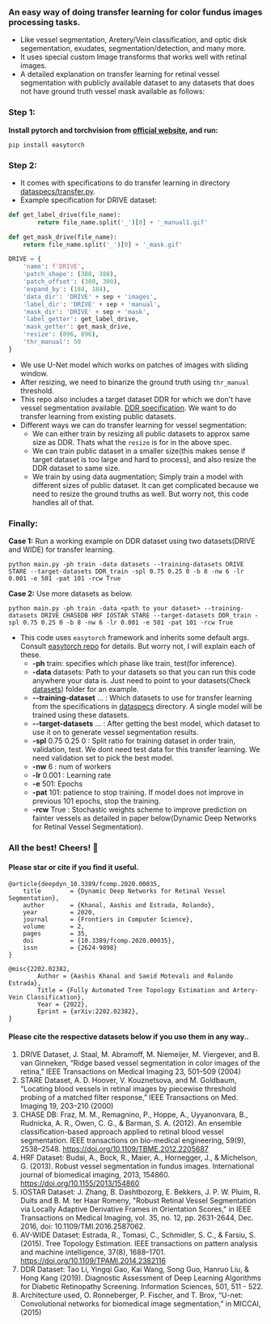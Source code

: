 ### An easy way of doing transfer learning for color fundus images processing tasks.
* Like vessel segmentation, Aretery/Vein classification, and optic disk segementation, exudates, segmentation/detection, and many more.
* It uses special custom Image transforms that works well with retinal images.
* A detailed explanation on transfer learning for retinal vessel segmentation with publicly available dataset to any datasets that does not have ground truth vessel mask available as follows:

### Step 1:
**Install pytorch and torchvision from [official website](https://pytorch.org/), and run:**

```
pip install easytorch
```

### Step 2:
* It comes with specifications to do transfer learning in directory [dataspecs/transfer.py](./dataspecs/transfer.py).
* Example specification for DRIVE dataset:

```python
def get_label_drive(file_name):
        return file_name.split('_')[0] + '_manual1.gif'

def get_mask_drive(file_name):
    return file_name.split('_')[0] + '_mask.gif'

DRIVE = {
    'name': f'DRIVE',
    'patch_shape': (388, 388),
    'patch_offset': (300, 300),
    'expand_by': (184, 184),
    'data_dir': 'DRIVE' + sep + 'images',
    'label_dir': 'DRIVE' + sep + 'manual',
    'mask_dir': 'DRIVE' + sep + 'mask',
    'label_getter': get_label_drive,
    'mask_getter': get_mask_drive,
    'resize': (896, 896),
    'thr_manual': 50
}
```
* We use U-Net model which works on patches of images with sliding window.
* After resizing, we need to binarize the ground truth using `thr_manual` threshold.
* This repo also includes a target dataset DDR for which we don't have vessel segmentation available. [DDR specification](./dataspecs/target.py). We want to do transfer learning from existing public datasets.
* Different ways we can do transfer learning for vessel segmentation:
  * We can either train by resizing all public datasets to approx same size as DDR. Thats what the `resize` is for in the above spec.  
  * We can train public dataset in a smaller size(this makes sense if target dataset is too large and hard to process), and also resize the DDR dataset to same size.
  * We train by using data augmentation; Simply train a model with different sizes of public dataset. It can get complicated because we need to resize the ground truths as well. But worry not, this code handles all of that.

### Finally:
**Case 1:** Run a working example on DDR dataset using two datasets(DRIVE and WIDE) for transfer learning.

`python main.py -ph train -data datasets --training-datasets DRIVE STARE --target-datasets DDR_train -spl 0.75 0.25 0 -b 8 -nw 6 -lr 0.001 -e 501 -pat 101 -rcw True`

**Case 2:** Use more datasets as below.

`python main.py -ph train -data <path to your dataset> --training-datasets DRIVE CHASEDB HRF IOSTAR STARE --target-datasets DDR_train -spl 0.75 0.25 0 -b 8 -nw 6 -lr 0.001 -e 501 -pat 101 -rcw True`

* This code uses `easytorch` framework and inherits some default args. Consult [easytorch repo](https://github.com/sraashis/easytorch) for details. But worry not, I will explain each of these.
  * **-ph** train: specifies which phase like train, test(for inference).
  * **-data** datasets: Path to your datasets so that you can run this code anywhere your data is. Just need to point to your datasets(Check [datasets](./datasets)) folder for an example.
  * **--training-dataset** ... : Which datasets to use for transfer learning from the specifications in [dataspecs](./dataspecs) directory. A single model will be trained using these datasets.
  * **--target-datasets** ... : After getting the best model, which dataset to use it on to generate vessel segmentation results.
  * **-spl** 0.75 0.25 0 : Split ratio for training dataset in order train, validation, test. We dont need test data for this transfer learning. We need validation set to pick the best model.
  * **-nw** 6 : num of workers
  * **-lr** 0.001 : Learning rate
  * **-e** 501: Epochs
  * **-pat** 101: patience to stop training. If model does not improve in previous 101 epochs, stop the training.
  * **-rcw** True : Stochastic weights scheme to improve prediction on fainter vessels as detailed in paper below(Dynamic Deep Networks for Retinal Vessel Segmentation).
  

### All the best! Cheers! 🎉

#### Please star or cite if you find it useful.

```
@article{deepdyn_10.3389/fcomp.2020.00035,
	title        = {Dynamic Deep Networks for Retinal Vessel Segmentation},
	author       = {Khanal, Aashis and Estrada, Rolando},
	year         = 2020,
	journal      = {Frontiers in Computer Science},
	volume       = 2,
	pages        = 35,
	doi          = {10.3389/fcomp.2020.00035},
	issn         = {2624-9898}
}

@misc{2202.02382,
        Author = {Aashis Khanal and Saeid Motevali and Rolando Estrada},
        Title = {Fully Automated Tree Topology Estimation and Artery-Vein Classification},
        Year = {2022},
        Eprint = {arXiv:2202.02382},
}
```
#### Please cite the respective datasets below if you use them in any way..

1. DRIVE Dataset, J. Staal, M. Abramoff, M. Niemeijer, M. Viergever, and B. van Ginneken, “Ridge based vessel
   segmentation in color images of the retina,” IEEE Transactions on Medical Imaging 23, 501–509 (2004)
2. STARE Dataset, A. D. Hoover, V. Kouznetsova, and M. Goldbaum, “Locating blood vessels in retinal images by piecewise
   threshold probing of a matched filter response,” IEEE Transactions on Med. Imaging 19, 203–210 (2000)
3. CHASE DB: Fraz, M. M., Remagnino, P., Hoppe, A., Uyyanonvara, B., Rudnicka, A. R., Owen, C. G., & Barman, S. A. (2012). An ensemble classification-based approach applied to retinal blood vessel segmentation. IEEE transactions on bio-medical engineering, 59(9), 2538–2548. https://doi.org/10.1109/TBME.2012.2205687
4. HRF Dataset: Budai, A., Bock, R., Maier, A., Hornegger, J., & Michelson, G. (2013). Robust vessel segmentation in fundus images. International journal of biomedical imaging, 2013, 154860. https://doi.org/10.1155/2013/154860
5. IOSTAR Dataset: J. Zhang, B. Dashtbozorg, E. Bekkers, J. P. W. Pluim, R. Duits and B. M. ter Haar Romeny, "Robust Retinal Vessel Segmentation via Locally Adaptive Derivative Frames in Orientation Scores," in IEEE Transactions on Medical Imaging, vol. 35, no. 12, pp. 2631-2644, Dec. 2016, doi: 10.1109/TMI.2016.2587062.
6. AV-WIDE Dataset: Estrada, R., Tomasi, C., Schmidler, S. C., & Farsiu, S. (2015). Tree Topology Estimation. IEEE transactions on pattern analysis and machine intelligence, 37(8), 1688–1701. https://doi.org/10.1109/TPAMI.2014.2382116
7. DDR Dataset: Tao Li, Yingqi Gao, Kai Wang, Song Guo, Hanruo Liu, & Hong Kang (2019). Diagnostic Assessment of Deep Learning Algorithms for Diabetic Retinopathy Screening. Information Sciences, 501, 511 - 522.
8. Architecture used, O. Ronneberger, P. Fischer, and T. Brox, “U-net: Convolutional networks for biomedical image
   segmentation,” in MICCAI, (2015)
